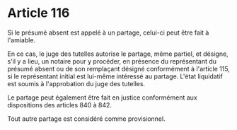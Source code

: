# Article 116

Si le présumé absent est appelé à un partage, celui-ci peut être fait à l'amiable.

En ce cas, le juge des tutelles autorise le partage, même partiel, et désigne, s'il y a lieu, un notaire pour y procéder, en présence du représentant du présumé absent ou de son remplaçant désigné conformément à l'article 115, si le représentant initial est lui-même intéressé au partage. L'état liquidatif est soumis à l'approbation du juge des tutelles.

Le partage peut également être fait en justice conformément aux dispositions des articles 840 à 842.

Tout autre partage est considéré comme provisionnel.

